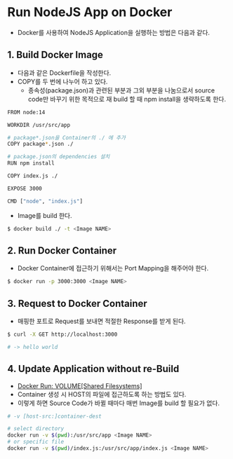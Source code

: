 # Run NodeJS App on Docker

- Docker를 사용하여 NodeJS Application을 실행하는 방법은 다음과 같다.

## 1. Build Docker Image

- 다음과 같은 Dockerfile을 작성한다.
- COPY를 두 번에 나누어 하고 있다.
  - 종속성(package.json)과 관련된 부분과 그외 부분을 나눔으로서 source code만 바꾸기 위한 목적으로 재 build 할 때  npm install을 생략하도록 한다.

```bash
FROM node:14

WORKDIR /usr/src/app

# package*.json을 Container의 ./ 에 추가
COPY package*.json ./

# package.json의 dependencies 설치
RUN npm install

COPY index.js ./

EXPOSE 3000

CMD ["node", "index.js"]
```

- Image를 build 한다.

```bash
$ docker build ./ -t <Image NAME>
```

## 2. Run Docker Container

- Docker Container에 접근하기 위해서는 Port Mapping을 해주어야 한다.

```bash
$ docker run -p 3000:3000 <Image NAME>
```

## 3. Request to Docker Container

- 매핑한 포트로 Request를 보내면 적절한 Response를 받게 된다.

```bash
$ curl -X GET http://localhost:3000

# -> hello world
```

## 4. Update Application without re-Build

- [Docker Run: VOLUME[Shared Filesystems]](<https://docs.docker.com/engine/reference/run/#volume-shared-filesystems>)
- Container 생성 시 HOST의 파일에 접근하도록 하는 방법도 있다.
- 이렇게 하면 Source Code가 바뀔 때마다 매번 Image를 build 할 필요가 없다.

```bash
# -v [host-src:]container-dest

# select directory
docker run -v $(pwd):/usr/src/app <Image NAME>
# or specific file
docker run -v $(pwd)/index.js:/usr/src/app/index.js <Image NAME>
```
